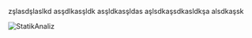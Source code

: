 zşlasdşlaslkd 
asşdlkasşldk
asşldkasşldas
aşlsdkaşsdkasldkşa
alsdkaşsk

![StatikAnaliz](https://user-images.githubusercontent.com/73522083/131637819-1546fc4c-8262-4f50-9701-9037e950a54a.png)

